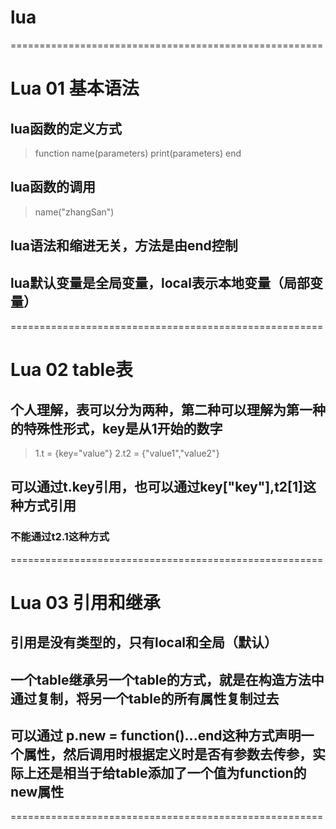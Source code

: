 # lua

======================================================

# Lua 01 基本语法  
## lua函数的定义方式
>	function name(parameters)
>		print(parameters)
>	end
## lua函数的调用
>	name("zhangSan")
##	lua语法和缩进无关，方法是由end控制
##	lua默认变量是全局变量，local表示本地变量（局部变量）
======================================================

# Lua 02 table表
## 个人理解，表可以分为两种，第二种可以理解为第一种的特殊性形式，key是从1开始的数字
>	1.t = {key="value"}
>	2.t2 = {"value1","value2"}
## 可以通过t.key引用，也可以通过key["key"],t2[1]这种方式引用 
### 不能通过t2.1这种方式
======================================================

# Lua 03	引用和继承
## 引用是没有类型的，只有local和全局（默认）
## 一个table继承另一个table的方式，就是在构造方法中通过复制，将另一个table的所有属性复制过去
## 可以通过 p.new = function()...end这种方式声明一个属性，然后调用时根据定义时是否有参数去传参，实际上还是相当于给table添加了一个值为function的new属性

======================================================
